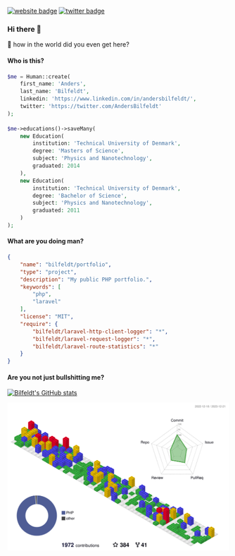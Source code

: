 <!-- ![Anders Bilfeldt Profile Banner](/arts/profile-banner.png) -->

[![website badge](https://img.shields.io/badge/website-github.com-green?style=for-the-badge&logo=github)](https://github.com/bilfeldt)
[![twitter badge](https://img.shields.io/badge/twitter-@AndersBilfeldt-orange?style=for-the-badge&logo=twitter)](https://twitter.com/andersbilfeldt)

### Hi there 👋

🤔 how in the world did you even get here?

<!--
**bilfeldt/bilfeldt** is a ✨ _special_ ✨ repository because its `README.md` (this file) appears on your GitHub profile.

Here are some ideas to get you started:

- 🔭 I’m currently working on ...
- 🌱 I’m currently learning ...
- 👯 I’m looking to collaborate on ...
- 🤔 I’m looking for help with ...
- 💬 Ask me about ...
- 📫 How to reach me: ...
- 😄 Pronouns: ...
- ⚡ Fun fact: ...
-->

#### Who is this?
```php
$me = Human::create(
    first_name: 'Anders',
    last_name: 'Bilfeldt',
    linkedin: 'https://www.linkedin.com/in/andersbilfeldt/',
    twitter: 'https://twitter.com/AndersBilfeldt'
);

$me->educations()->saveMany(
    new Education(
        institution: 'Technical University of Denmark',
        degree: 'Masters of Science',
        subject: 'Physics and Nanotechnology',
        graduated: 2014
    ),
    new Education(
        institution: 'Technical University of Denmark',
        degree: 'Bachelor of Science',
        subject: 'Physics and Nanotechnology',
        graduated: 2011
    )
);
```

#### What are you doing man?
```json
{
    "name": "bilfeldt/portfolio",
    "type": "project",
    "description": "My public PHP portfolio.",
    "keywords": [
        "php",
        "laravel"
    ],
    "license": "MIT",
    "require": {
        "bilfeldt/laravel-http-client-logger": "*",
        "bilfeldt/laravel-request-logger": "*",
        "bilfeldt/laravel-route-statistics": "*"
    }
}
```

#### Are you not just bullshitting me?
[![Bilfeldt's GitHub stats](https://github-readme-stats.vercel.app/api?username=bilfeldt&hide=stars,issues&show_icons=true&count_private=true)](https://github.com/bilfeldt/github-readme-stats)

![Bilfedt GitHub 3D contribution diagram](/profile-3d-contrib/profile-gitblock.svg)

